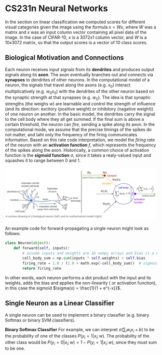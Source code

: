 # CS231n Neural Networks

In the section on linear classification we computed scores for different visual categories given the image using the formula $s=Wx$, where $W$ was a matrix and $x$ was an input column vector containing all pixel data of the image. In the case of CIFAR-10, $x$ is a 3072x1 column vector, and $W$ is a 10x3072 matrix, so that the output scores is a vector of 10 class scores.

## Biological Motivation and Connections

Each neuron receives input signals from its **dendrites** and produces output signals along its **axon**. The axon eventually branches out and connects via **synapses** to dendrites of other neurons. In the computational model of a neuron, the signals that travel along the axons (e.g. $x_0$) interact multiplicatively (e.g. ${w_0}{x_0}$) with the dendrites of the other neuron based on the synaptic strength at that synapses (e.g. $w_0$). The idea is that synaptic strengths (the weighs $w$) are learnable and control the strength of influence (and its direction: excitory (positive weight) or inhibitory (nagative weight)) of one neuron on another. In the basic model, the dendrites carry the signal to the cell body where they all get summed. If the final sum is above a certain threshold, the neuron can *fire*, sending a spike along its axon. In the computational mode, we assume that the precise timings of the spikes do not matter, and taht only the frequency of the firing communicates information. Based on this rate code interpretation, we model the *firing rate* of the neuron with an **activation function** $f$, which represents the frequency of the spikes along the axon. Historically, a common choice of activation function is the **sigmoid function** $\sigma$, since it takes a realy-valued input and squashes it to range between 0 and 1.

![Biological neuron v.s. mathematical model](https://github.com/AarioAi/Note/blob/master/AI%20%E4%BA%BA%E5%B7%A5%E6%99%BA%E8%83%BD/_asset/CS231n-neuron-vs-math-model.jpg?raw=true)

An example code for forward-propagating a single neuron might look as follows:

```python
class Neuron(object):
    def forward(self, inputs):
        # assume inputs and weights are 1D numpy arrays and bias is a number
        cell_body_sum = np.sum(inputs * self.weights) + self.bias
        firing_rate = 1.0 / (1.0 + math.exp(-cell_body_sum))  # sigmoid activation function
        return firing_rate
```

In other words, each neuron performs a dot product with the input and its weights, adds the bias and applies the non-linearity ( or activation function), in this case the sigmoid $\sigma(x) = \frac{1}{1 + e^{-x}}$.

## Single Neuron as a Linear Classifier

A single neuron can be used to implement a binary classifier (e.g. binary Softmax or binary SVM classifiers).

**Binary Softmax Classifier** For example, we can interpret $\sigma({\sum}_iw_ix_i + b)$ to be the probability of one of the classes $P(y_i=1 | x_i; w)$. The probability of the other class would be $P(y_i=0 | x_i; w) = 1 - P(y_i=1 | x_i; w)$, since they must sum to be one.
